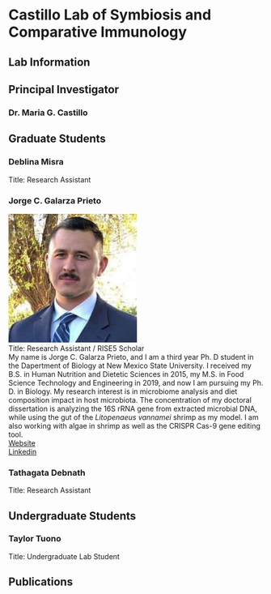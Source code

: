 # Castillo Lab of Symbiosis and Comparative Immunology

## **Lab Information**

## **Principal Investigator**

### Dr. Maria G. Castillo

## **Graduate Students**
### Deblina Misra  
Title: Research Assistant

### Jorge C. Galarza Prieto  
![Image](https://github.com/nmsucastillolab/nmsucastillolab.github.io/blob/main/jorge.jpg?raw=true)  
Title: Research Assistant / RISE5 Scholar  
My name is Jorge C. Galarza Prieto, and I am a third year Ph. D student in the Dapertment of Biology at New Mexico State University. I received my B.S. in Human Nutrition and Dietetic Sciences in 2015, my M.S. in Food Science Technology and Engineering in 2019, and now I am pursuing my Ph. D. in Biology. My research interest is in microbiome analysis and diet composition impact in host microbiota. The concentration of my doctoral dissertation is analyzing the 16S rRNA gene from extracted microbial DNA, while using the gut of the *Litopenaeus vannamei* shrimp as my model. I am also working with algae in shrimp as well as the CRISPR Cas-9 gene editing tool.  
[Website](http://jorgegalarza1.github.io)  
[Linkedin](https://www.linkedin.com/in/jorge-g-97008b22b)
### Tathagata Debnath  
Title: Research Assistant
## **Undergraduate Students**

### Taylor Tuono  
Title: Undergraduate Lab Student

## **Publications**
